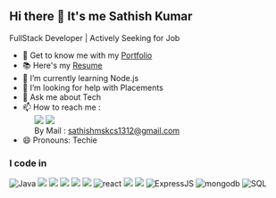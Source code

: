 ## Hi there 👋 It's me Sathish Kumar

FullStack Developer | Actively Seeking for Job
- 🔭 Get to know me with my [Portfolio](https://sathishkumarm.me/)
- 📚 Here's my [Resume](https://sathishkumarm.me/assets/Sathishkumar_Resume.pdf)
- 🌱 I’m currently learning Node.js
- 🤔 I’m looking for help with Placements
- 💬 Ask me about Tech
- 📫 How to reach me :
<br />&emsp;&ensp;[<img src="https://img.shields.io/badge/WhatsApp-25D366?style=for-the-badge&logo=WhatsApp&logoColor=white"/>](https://wa.me/6369242004?text=Hi+there%21+I+think%2C+We+need+a+developer+at+the+company+{X}.+How+soon+can+you+be+available+for+an+discussion?) [<img src="https://img.shields.io/badge/LinkedIn-0077B5?style=for-the-badge&logo=linkedin&logoColor=white" />](https://www.linkedin.com/in/sathish-kumar-m-b44933265/)<br />&emsp;&ensp;By Mail : [sathishmskcs1312@gmail.com](mailto:sathishmskcs1312@gmail.com)
- 😄 Pronouns: Techie

### I code in
<img src="https://img.shields.io/badge/Java-155fb5?style=for-the-badge&logo=coffeescript" title="Java"/> <img src="https://img.shields.io/badge/HTML5-E34F26?style=for-the-badge&logo=html5&logoColor=white"/> <img src="https://img.shields.io/badge/CSS3-1572B6?style=for-the-badge&logo=css3&logoColor=white"/> <img src="https://img.shields.io/badge/Sass-CC6699?style=for-the-badge&logo=sass&logoColor=white"/>
<img src="https://img.shields.io/badge/JavaScript-323330?style=for-the-badge&logo=javascript&logoColor=F7DF1E"/> <img src="https://img.shields.io/badge/jQuery-0769AD?style=for-the-badge&logo=jquery&logoColor=white"/> <img src="https://img.shields.io/badge/React-20232A?style=for-the-badge&logo=react&logoColor=61DAFB" alt="react"/> <img src="https://img.shields.io/badge/React_Router-CA4245?style=for-the-badge&logo=react-router&logoColor=white"/> <img src="https://img.shields.io/badge/Node%20js-339933?style=for-the-badge&logo=nodedotjs&logoColor=white"/> <img src="https://img.shields.io/badge/Express%20js-000000?style=for-the-badge&logo=express&logoColor=white" alt="ExpressJS" title="ExpressJS"/> <img src="https://img.shields.io/badge/Mongo%20DB-47A248?style=for-the-badge&logo=MongoDB&logoColor=white" alt="mongodb" title="MongoDB"/> <img src="https://img.shields.io/badge/SQL-4479A1?style=for-the-badge&logo=mysql&logoColor=white" title="SQL"/>

